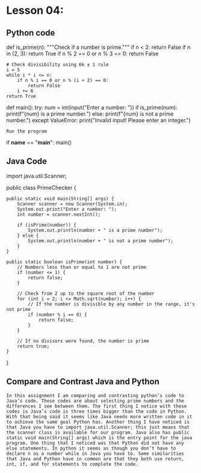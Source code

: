 # Lesson 04:

## Python code 

def is_prime(n):
    """Check if a number is prime."""
    if n < 2:
        return False
    if n in (2, 3):
        return True
    if n % 2 == 0 or n % 3 == 0:
        return False
    
    # Check divisibility using 6k ± 1 rule
    i = 5
    while i * i <= n:
        if n % i == 0 or n % (i + 2) == 0:
            return False
        i += 6
    return True

def main():
    try:
        num = int(input("Enter a number: "))
        if is_prime(num):
            print(f"{num} is a prime number.")
        else:
            print(f"{num} is not a prime number.")
    except ValueError:
        print("Invalid input! Please enter an integer.")

    Run the program
if __name__ == "__main__":
    main()

## Java Code  

import java.util.Scanner;

public class PrimeChecker {

    public static void main(String[] args) {
        Scanner scanner = new Scanner(System.in);
        System.out.print("Enter a number: ");
        int number = scanner.nextInt();

        if (isPrime(number)) {
            System.out.println(number + " is a prime number");
        } else {
            System.out.println(number + " is not a prime number");
        }
    }

    public static boolean isPrime(int number) {
        // Numbers less than or equal to 1 are not prime
        if (number <= 1) {
            return false;
        }

        // Check from 2 up to the square root of the number
        for (int i = 2; i <= Math.sqrt(number); i++) {
            // If the number is divisible by any number in the range, it's not prime
            if (number % i == 0) {
                return false;
            }
        }

        // If no divisors were found, the number is prime
        return true;
    }
}

## Compare and Contrast Java and Python

    In this assignment I am comparing and contrasting python’s code to Java’s code. These codes are about selecting prime numbers and the differences I see between them. The first thing I notice with these codes is Java’s code is three times bigger than the code in Python. With that being said it seems like Java needs more written code in it to achieve the same goal Python has. Another thing I have noticed is that Java you have to import java.util.Scanner; this just means that the scanner class is available for our program. Java also has public static void main(String[] args) which is the entry point for the java program. One thing that I noticed was that Python did not have any else statements. In python it seems as though you don’t have to declare n as a number while in Java you have to. Some similarities that Java and Python have in common are that they both use return, int, if, and for statements to complete the code.